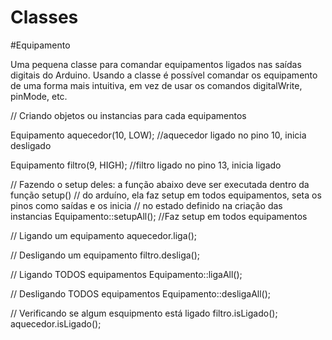 # Classes

  #Equipamento
  
  Uma pequena classe para comandar equipamentos ligados nas saídas digitais do Arduino.
  Usando a classe é possível comandar os equipamento de uma forma mais intuitiva, em vez
  de usar os comandos digitalWrite, pinMode, etc.
  
  // Criando objetos ou instancias para cada equipamentos
  
  Equipamento aquecedor(10, LOW);     //aquecedor ligado no pino 10, inicia desligado
  
  Equipamento filtro(9, HIGH);        //filtro ligado no pino 13, inicia ligado

  // Fazendo o setup deles: a função abaixo deve ser executada dentro da função setup() 
  //    do arduíno, ela faz setup em todos equipamentos, seta os pinos como saídas e os inicia
  //    no estado definido na criação das instancias
  Equipamento::setupAll();    //Faz setup em todos equipamentos
  
  // Ligando um equipamento
  aquecedor.liga();
  
  // Desligando um equipamento
  filtro.desliga();
  
  // Ligando TODOS equipamentos
  Equipamento::ligaAll();
  
  //  Desligando TODOS equipamentos
  Equipamento::desligaAll();
  
  //  Verificando se algum esquipmento está ligado
  filtro.isLigado();
  aquecedor.isLigado();
